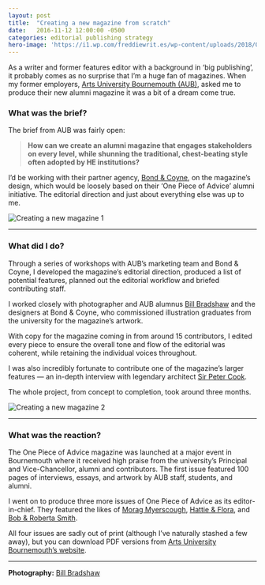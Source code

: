 ```yaml
---
layout: post
title:  "Creating a new magazine from scratch"
date:   2016-11-12 12:00:00 -0500
categories: editorial publishing strategy
hero-image: 'https://i1.wp.com/freddiewrit.es/wp-content/uploads/2018/02/OPOA_2.jpg?w=1500&ssl=1'
---
```

As a writer and former features editor with a background in ‘big publishing’, it probably comes as no surprise that I’m a huge fan of magazines. When my former employers, [Arts University Bournemouth (AUB)](https://aub.ac.uk/), asked me to produce their new alumni magazine it was a bit of a dream come true.

### What was the brief?

The brief from AUB was fairly open:

> **How can we create an alumni magazine that engages stakeholders on every level, while shunning the traditional, chest-beating style often adopted by HE institutions?**

I’d be working with their partner agency, [Bond & Coyne](https://bondandcoyne.co.uk/), on the magazine’s design, which would be loosely based on their ‘One Piece of Advice’ alumni initiative. The editorial direction and just about everything else was up to me.

![Creating a new magazine 1](https://i0.wp.com/freddiewrit.es/wp-content/uploads/2016/04/OPOA_4.jpg?w=1120&ssl=1 'Creating a new magazine')

---------------

### What did I do?

Through a series of workshops with AUB’s marketing team and Bond & Coyne, I developed the magazine’s editorial direction, produced a list of potential features, planned out the editorial workflow and briefed contributing staff.

I worked closely with photographer and AUB alumnus [Bill Bradshaw](https://www.billbradshaw.co.uk/) and the designers at Bond & Coyne, who commissioned illustration graduates from the university for the magazine’s artwork.

With copy for the magazine coming in from around 15 contributors, I edited every piece to ensure the overall tone and flow of the editorial was coherent, while retaining the individual voices throughout.

I was also incredibly fortunate to contribute one of the magazine’s larger features — an in-depth interview with legendary architect [Sir Peter Cook](http://www.crab-studio.com/peter-cook.html).

The whole project, from concept to completion, took around three months.

![Creating a new magazine 2](https://i0.wp.com/freddiewrit.es/wp-content/uploads/2016/04/OPOA_3.jpg?w=1120&ssl=1 'Creating a new magazine')

---------------

### What was the reaction?

The One Piece of Advice magazine was launched at a major event in Bournemouth where it received high praise from the university’s Principal and Vice-Chancellor, alumni and contributors. The first issue featured 100 pages of interviews, essays, and artwork by AUB staff, students, and alumni.

I went on to produce three more issues of One Piece of Advice as its editor-in-chief. They featured the likes of [Morag Myerscough](http://www.studiomyerscough.com/), [Hattie & Flora](http://hattieandflora.co.uk/), and [Bob & Roberta Smith](http://bobandrobertasmith.co.uk/).

All four issues are sadly out of print (although I’ve naturally stashed a few away), but you can download PDF versions from [Arts University Bournemouth’s website](https://aub.ac.uk/alumni/piece-advice/).

---------------

**Photography:** [Bill Bradshaw](https://www.billbradshaw.co.uk/)
